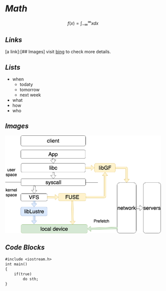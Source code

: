 # ***Math***
$$
f(x) = \int_{-\infty}^\infty xdx
$$
## *Links* 
[a link]:[## Images]
visit [bing](bing.com) to check more details.

## ***Lists***
* when
    * todaty
    * tomorrow
    * next week
* what
* how
* who

## ***Images***
![fig](../../ControlFlow.png)

## ***Code Blocks***
    #include <iostream.h>  
    int main()  
    {  
        if(true)  
            do sth;
    }